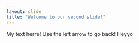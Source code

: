 ```yaml
---
layout: slide
title: "Welcome to our second slide!"
---
```

My text herre!
Use the left arrow to go back!
Heyyo
